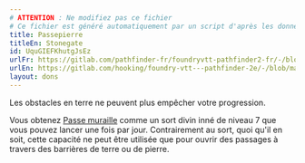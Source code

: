 ```yaml
---
# ATTENTION : Ne modifiez pas ce fichier
# Ce fichier est généré automatiquement par un script d'après les données du module Foundry VTT officiel et de sa traduction
title: Passepierre
titleEn: Stonegate
id: UquGIEFKhutgJsEz
urlFr: https://gitlab.com/pathfinder-fr/foundryvtt-pathfinder2-fr/-/blob/master/data/feats/UquGIEFKhutgJsEz.htm
urlEn: https://gitlab.com/hooking/foundry-vtt---pathfinder-2e/-/blob/master/packs/data/feats.db/stonegate.json
layout: dons
---
```

Les obstacles en terre ne peuvent plus empêcher votre progression.

Vous obtenez [Passe muraille](../sorts/passe-muraille.html) comme un sort divin inné de niveau 7 que vous pouvez lancer une fois par jour. Contrairement au sort, quoi qu'il en soit, cette capacité ne peut être utilisée que pour ouvrir des passages à travers des barrières de terre ou de pierre.
